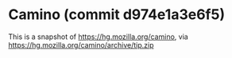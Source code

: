 # Camino (commit d974e1a3e6f5) 

This is a snapshot of https://hg.mozilla.org/camino, via https://hg.mozilla.org/camino/archive/tip.zip
